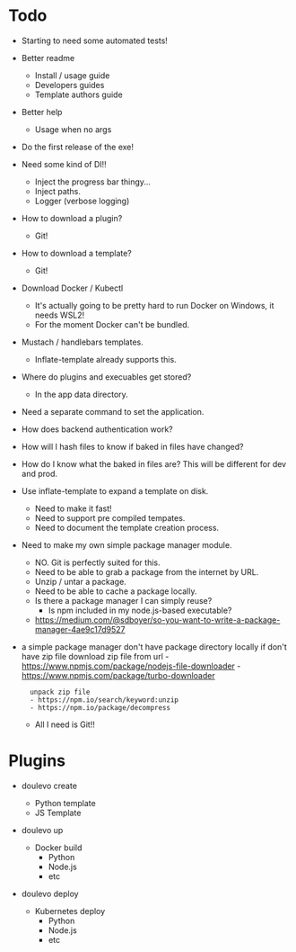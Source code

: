 # Todo

- Starting to need some automated tests!

- Better readme
  - Install / usage guide
  - Developers guides
  - Template authors guide

- Better help
  - Usage when no args

- Do the first release of the exe!

- Need some kind of DI!!
  - Inject the progress bar thingy...
  - Inject paths.
  - Logger (verbose logging)

- How to download a plugin?
  - Git!
- How to download a template?
  - Git!
- Download Docker / Kubectl
  - It's actually going to be pretty hard to run Docker on Windows, it needs WSL2!
  - For the moment Docker can't be bundled.
- Mustach /  handlebars templates.
  - Inflate-template already supports this.
- Where do plugins and execuables get stored?
  - In the app data directory.
- Need a separate command to set the application.
- How does backend authentication work?

- How will I hash files to know if baked in files have changed?
- How do I know what the baked in files are? This will be different for dev and prod.

- Use inflate-template to expand a template on disk.
  - Need to make it fast!
  - Need to support pre compiled tempates.
  - Need to document the template creation process.

- Need to make my own simple package manager module.
  - NO. Git is perfectly suited for this.
  - Need to be able to grab a package from the internet by URL.
  - Unzip / untar a package.
  - Need to be able to cache a package locally.
  - Is there a package manager I can simply reuse?
    - Is npm included in my node.js-based executable?
  - https://medium.com/@sdboyer/so-you-want-to-write-a-package-manager-4ae9c17d9527


- a simple package manager
    don't have package directory locally
        if don't have zip file
            download zip file from url
              - https://www.npmjs.com/package/nodejs-file-downloader
              - https://www.npmjs.com/package/turbo-downloader
        
        unpack zip file
        - https://npm.io/search/keyword:unzip
        - https://npm.io/package/decompress
    - All I need is Git!!

# Plugins

- doulevo create

    - Python template
    - JS Template


- doulevo up

    - Docker build
      - Python
      - Node.js
      - etc


- doulevo deploy

    - Kubernetes deploy
      - Python
      - Node.js
      - etc